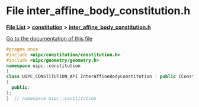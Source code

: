 

# File inter\_affine\_body\_constitution.h

[**File List**](files.md) **>** [**constitution**](dir_e6404e629433dfdedefe8b8f43f6234d.md) **>** [**inter\_affine\_body\_constitution.h**](inter__affine__body__constitution_8h.md)

[Go to the documentation of this file](inter__affine__body__constitution_8h.md)


```C++
#pragma once
#include <uipc/constitution/constitution.h>
#include <uipc/geometry/geometry.h>
namespace uipc::constitution
{
class UIPC_CONSTITUTION_API InterAffineBodyConstitution : public IConstitution
{
  public:
};
}  // namespace uipc::constitution
```


